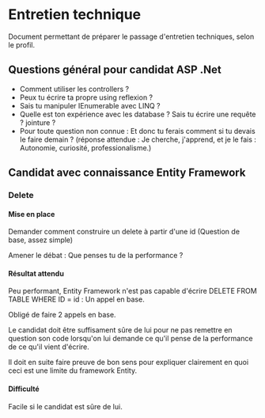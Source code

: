 # Entretien technique

Document permettant de préparer le passage d'entretien techniques, selon le profil.

## Questions général pour candidat ASP .Net

* Comment utiliser les controllers ?
* Peux tu écrire ta propre using reflexion ?
* Sais tu manipuler IEnumerable avec LINQ ?
* Quelle est ton expérience avec les database ? Sais tu écrire une requête ? jointure ?
* Pour toute question non connue : Et donc tu ferais comment si tu devais le faire demain ? \(réponse attendue : Je cherche, j'apprend, et je le fais : Autonomie, curiosité, professionalisme.\)

## Candidat avec connaissance Entity Framework

### Delete

#### Mise en place

Demander comment construire un delete à partir d'une id \(Question de base, assez simple\)

Amener le débat : Que penses tu de la performance ?

#### Résultat attendu

Peu performant, Entity Framework n'est pas capable d'écrire DELETE FROM TABLE WHERE ID = id : Un appel en base.

Obligé de faire 2 appels en base.

Le candidat doit être suffisament sûre de lui pour ne pas remettre en question son code lorsqu'on lui demande ce qu'il pense de la performance de ce qu'il vient d'écrire.

Il doit en suite faire preuve de bon sens pour expliquer clairement en quoi ceci est une limite du framework Entity.

#### Difficulté

Facile si le candidat est sûre de lui.

## 



